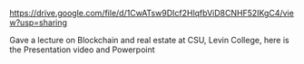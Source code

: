 https://drive.google.com/file/d/1CwATsw9DIcf2HlqfbViD8CNHF52IKgC4/view?usp=sharing


Gave a lecture on Blockchain and real estate at CSU, Levin College, here is the Presentation video and Powerpoint

